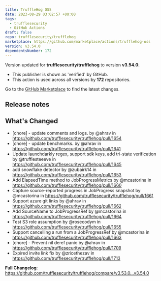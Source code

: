 ```yaml
---
title: TruffleHog OSS
date: 2023-08-29 03:02:57 +00:00
tags:
  - trufflesecurity
  - GitHub Actions
draft: false
repo: trufflesecurity/trufflehog
marketplace: https://github.com/marketplace/actions/trufflehog-oss
version: v3.54.0
dependentsNumber: 172
---
```



Version updated for **trufflesecurity/trufflehog** to version **v3.54.0**.
- This publisher is shown as 'verified' by GitHub.
- This action is used across all versions by **172** repositories.

Go to the [GitHub Marketplace](https://github.com/marketplace/actions/trufflehog-oss) to find the latest changes.

## Release notes

## What's Changed
* [chore] - update comments and logs. by @ahrav in https://github.com/trufflesecurity/trufflehog/pull/1654
* [chore] - update benchmarks. by @ahrav in https://github.com/trufflesecurity/trufflehog/pull/1641
* Update launchdarkly regex, support sdk keys, add tri-state verification by @trufflesteeeve in https://github.com/trufflesecurity/trufflehog/pull/1645
* add snowflake detector by @zubairk14 in https://github.com/trufflesecurity/trufflehog/pull/1653
* Add ElapsedTime method to JobProgressMetrics by @mcastorina in https://github.com/trufflesecurity/trufflehog/pull/1660
* Capture source-reported progress in JobProgress snapshot by @mcastorina in https://github.com/trufflesecurity/trufflehog/pull/1661
* Support azure git links by @ahrav in https://github.com/trufflesecurity/trufflehog/pull/1662
* Add SourceName to JobProgressRef by @mcastorina in https://github.com/trufflesecurity/trufflehog/pull/1664
* Test S3 role assumption by @rosecodym in https://github.com/trufflesecurity/trufflehog/pull/1655
* Support cancelling a run from a JobProgressRef by @mcastorina in https://github.com/trufflesecurity/trufflehog/pull/1663
* [chore] - Prevent nil deref panic by @ahrav in https://github.com/trufflesecurity/trufflehog/pull/1709
* Expired invite link fix by @zricethezav in https://github.com/trufflesecurity/trufflehog/pull/1713


**Full Changelog**: https://github.com/trufflesecurity/trufflehog/compare/v3.53.0...v3.54.0
